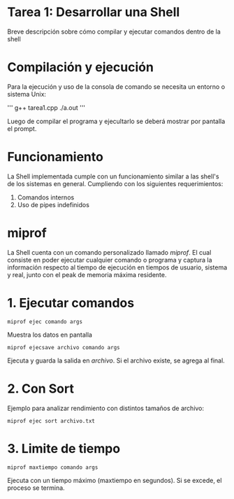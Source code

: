 # Tarea 1: Desarrollar una Shell

Breve descripción sobre cómo compilar y ejecutar comandos dentro de la shell

# Compilación y ejecución

Para la ejecución y uso de la consola de comando se necesita un entorno o sistema Unix:

'''
g++ tarea1.cpp
./a.out
'''

Luego de compilar el programa y ejecultarlo se deberá mostrar por pantalla el prompt.

# Funcionamiento

La Shell implementada cumple con un funcionamiento similar a las shell's de los sistemas en general.
Cumpliendo con los siguientes requerimientos:

1. Comandos internos
2. Uso de pipes indefinidos

# miprof

La Shell cuenta con un comando personalizado llamado *miprof*. El cual consiste en poder ejecutar cualquier comando o programa y captura la información respecto al tiempo
de ejecución en tiempos de usuario, sistema y real, junto con el peak de memoria máxima residente.

# 1. Ejecutar comandos
```
miprof ejec comando args
```
Muestra los datos en pantalla
```
miprof ejecsave archivo comando args
```
Ejecuta y guarda la salida en *archivo*.
Si el archivo existe, se agrega al final.

# 2. Con Sort

Ejemplo para analizar rendimiento con distintos tamaños de archivo:
```
miprof ejec sort archivo.txt
```


# 3. Limite de tiempo

```
miprof maxtiempo comando args
```
Ejecuta con un tiempo máximo (maxtiempo en segundos).
Si se excede, el proceso se termina.

